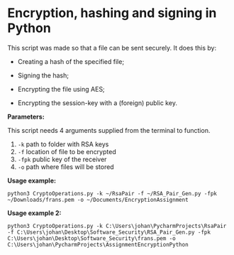 # Encryption, hashing and signing in Python

This script was made so that a file can be sent securely. 
It does this by:

- Creating a hash of the specified file;

- Signing the hash;

- Encrypting the file using AES;

- Encrypting the session-key with a (foreign) public key.




**Parameters:**

This script needs 4 arguments supplied from the terminal to function.
1. `-k` path to folder with RSA keys
2. `-f` location of file to be encrypted
3. `-fpk` public key of the receiver
4. `-o` path where files will be stored



**Usage example:** 

`python3 CryptoOperations.py -k ~/RsaPair -f ~/RSA_Pair_Gen.py -fpk ~/Downloads/frans.pem -o ~/Documents/EncryptionAssignment`

**Usage example 2:** 

`python3 CryptoOperations.py -k C:\Users\johan\PycharmProjects\RsaPair -f C:\Users\johan\Desktop\Software_Security\RSA_Pair_Gen.py -fpk C:\Users\johan\Desktop\Software_Security\frans.pem -o C:\Users\johan\PycharmProjects\AssignmentEncryptionPython`
